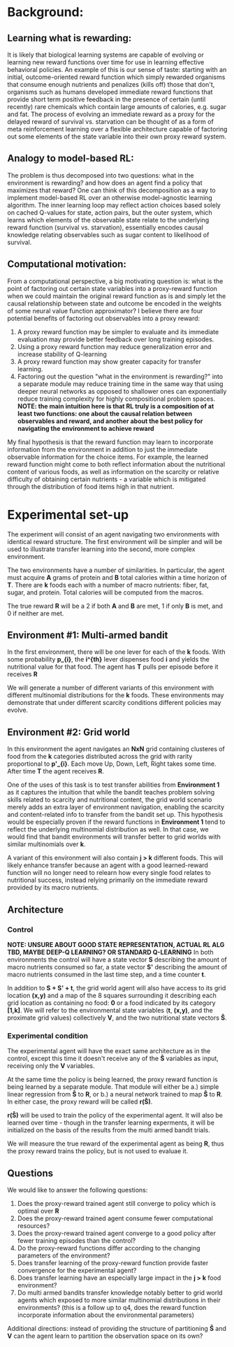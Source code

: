 # Background:

## Learning what is rewarding:
It is likely that biological learning systems are capable of evolving or learning new reward functions over time for use in learning effective behavioral policies. An example of this is our sense of taste: starting with an initial, outcome-oriented reward function which simply rewarded organisms that consume enough nutrients and penalizes (kills off) those that don't, organisms such as humans developed immediate reward functions that provide short term positive feedback in the presence of certain (until recently) rare chemicals which contain large amounts of calories, e.g. sugar and fat. The process of evolving an immediate reward as a proxy for the delayed reward of survival vs. starvation can be thought of as a form of meta reinforcement learning over a flexible architecture capable of factoring out some elements of the state variable into their own proxy reward system. 

## Analogy to model-based RL:
The problem is thus decomposed into two questions: what in the environment is rewarding? and how does an agent find a policy that maximizes that reward? One can think of this decomposition as a way to implement model-based RL over an otherwise model-agnostic learning algorithm. The inner learning loop may reflect action choices based solely on cached Q-values for state, action pairs, but the outer system, which learns which elements of the observable state relate to the underlying reward function (survival vs. starvation), essentially encodes causal knowledge relating observables such as sugar content to likelihood of survival.

## Computational motivation:
From a computational perspective, a big motivating question is: what is the point of factoring out certain state variables into a proxy-reward function when we could maintain the original reward function as is and simply let the causal relationship between state and outcome be encoded in the weights of some neural value function approximator? I believe there are four potential benefits of factoring out observables into a proxy reward:

1. A proxy reward function may be simpler to evaluate and its immediate evaluation may provide better feedback over long training episodes.
2. Using a proxy reward function may reduce generalization error and increase stability of Q-learning
3. A proxy reward function may show greater capacity for transfer learning.
4. Factoring out the question "what in the environment is rewarding?" into a separate module may reduce training time in the same way that using deeper neural networks as opposed to shallower ones can exponentially reduce training complexity for highly compositional problem spaces. **NOTE: the main intuition here is that RL truly is a composition of at least two functions: one about the causal relation between observables and reward, and another about the best policy for navigating the environment to achieve reward**


My final hypothesis is that the reward function may learn to incorporate information from the environment in addition to just the immediate observable information for the choice items. For example, the learned reward function might come to both reflect information about the nutritional content of various foods, as well as information on the scarcity or relative difficulty of obtaining certain nutrients - a variable which is mitigated through the distribution of food items high in that nutrient.
# Experimental set-up
The experiment will consist of an agent navigating two environments with identical reward structure. The first environment will be simpler and will be used to illustrate transfer learning into the second, more complex environment.

The two environments have a number of similarities. In particular, the agent must acquire **A** grams of protein and **B** total calories within a time horizon of **T**. There are **k** foods each with a number of macro nutrients: fiber, fat, sugar, and protein. Total calories will be computed from the macros. 

The true reward **R** will be a 2 if both **A** and **B** are met, 1 if only **B** is met, and 0 if neither are met.

## Environment #1: Multi-armed bandit
In the first environment, there will be one lever for each of the **k** foods. With some probability **p_{i}**, the **i^{th}** lever dispenses food **i** and yields the nutritional value for that food. The agent has **T** pulls per episode before it receives **R**

We will generate a number of different variants of this environment with different multinomial distributions for the **k** foods. These environments may demonstrate that under different scarcity conditions different policies may evolve.
## Environment #2: Grid world
In this environment the agent navigates an **NxN** grid containing clusteres of food from the **k** categories distributed across the grid with rarity proportional to **p'_{i}**. Each move Up, Down, Left, Right takes some time. After time **T** the agent receives **R**. 

One of the uses of this task is to test transfer abilities from **Environment 1** as it captures the intuition that while the bandit teaches problem solving skills related to scarcity and nutritional content, the grid world scenario merely adds an extra layer of environment navigation, enabling the scarcity and content-related info to transfer from the bandit set up. This hypothesis would be especially proven if the reward functions in **Environment 1** tend to reflect the underlying multinomial distribution as well. In that case, we would find that bandit environments will transfer better to grid worlds with similar multinomials over **k**.

A variant of this environment will also contain **j > k** different foods. This will likely enhance transfer because an agent with a good learned-reward function will no longer need to relearn how every single food relates to nutritional success, instead relying primarily on the immediate reward provided by its macro nutrients.
## Architecture 
### Control
**NOTE: UNSURE ABOUT GOOD STATE REPRESENTATION, ACTUAL RL ALG TBD, MAYBE DEEP-Q LEARNING? OR STANDARD Q-LEARNING**
In both environments the control will have a state vector **S** describing the amount of macro nutrients consumed so far, a state vector **S'** describing the amount of macro nutrients consumed in the last time step, and a time counter **t**. 

In addition to **S + S' + t**, the grid world agent will also have access to its grid location **(x,y)** and a map of the 8 squares surrounding it describing each grid location as containing no food: **0** or a food indicated by its category **[1,k]**. We will refer to the environmental state variables (**t**, **(x,y)**, and the proximate grid values) collectively **V**, and the two nutritional state vectors **Ŝ**.

### Experimental condition
The experimental agent will have the exact same architecture as in the control, except this time it doesn't receive any of the **Ŝ** variables as input, receiving only the **V** variables. 

At the same time the policy is being learned, the proxy reward function is being learned by a separate module. That module will either be a.) simple linear regression from **Ŝ** to **R**, or b.) a neural network trained to map **Ŝ** to **R**. In either case, the proxy reward will be called **r(Ŝ)**. 

**r(Ŝ)** will be used to train the policy of the experimental agent. It will also be learned over time - though in the transfer learning experments, it will be initialized on the basis of the results from the multi armed bandit trials.

We will measure the true reward of the experimental agent as being **R**, thus the proxy reward trains the policy, but is not used to evaluae it.

## Questions
We would like to answer the following questions:

1. Does the proxy-reward trained agent still converge to policy which is optimal over **R**
2. Does the proxy-reward trained agent consume fewer computational resources?
3. Does the proxy-reward trained agent converge to a good policy after fewer training episodes than the control?
4. Do the proxy-reward functions differ according to the changing parameters of the environment?
5. Does transfer learning of the proxy-reward function provide faster convergence for the experimental agent?
6. Does transfer learning have an especially large impact in the **j > k** food environment? 
7. Do multi armed bandits transfer knowledge notably better to grid world agents which exposed to more similar multinomial distributions in their environments? (this is a follow up to q4, does the reward function incorporate information about the environmental parameters)

Additional directions: instead of providing the structure of partitioning **Ŝ** and **V** can the agent learn to partition the observation space on its own? 

